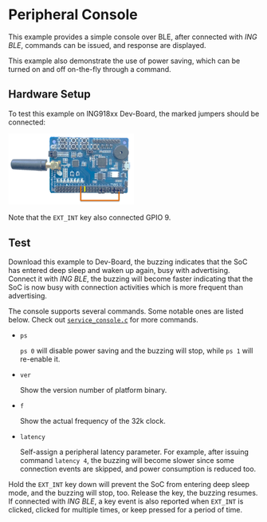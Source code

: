 # Peripheral Console

This example provides a simple console over BLE, after connected with _ING BLE_, commands can be
issued, and response are displayed.

This example also demonstrate the use of power saving, which can be turned on and off on-the-fly
through a command.

## Hardware Setup

To test this example on ING918xx Dev-Board, the marked jumpers should be connected:

<img src="./img/hardware.png" width="50%" />

Note that the `EXT_INT` key also connected GPIO 9.

## Test

Download this example to Dev-Board, the buzzing indicates that the SoC has entered deep sleep and waken
up again, busy with advertising. Connect it with _ING BLE_, the buzzing will become faster indicating
that the SoC is now busy with connection activities which is more frequent than advertising.

The console supports several commands. Some notable ones are listed below. Check out
[`service_console.c`](../src/service_console.c) for more commands.

* `ps`

    `ps 0` will disable power saving and the buzzing will stop, while `ps 1` will re-enable it.

* `ver`

    Show the version number of platform binary.

* `f`

    Show the actual frequency of the 32k clock.

* `latency`

    Self-assign a peripheral latency parameter. For example, after issuing command `latency 4`, the buzzing
    will become slower since some connection events are skipped, and power consumption is reduced too.

Hold the `EXT_INT` key down will prevent the SoC from entering deep sleep mode, and the buzzing will
stop, too. Release the key, the buzzing resumes. If connected with _ING BLE_, a key event is also
reported when `EXT_INT` is clicked, clicked for multiple times, or keep pressed for a period of time.